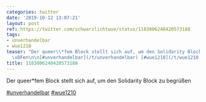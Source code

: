 ```yaml
---
categories: twitter
date: '2019-10-12 13:07:21'
layout: post
ref: https://twitter.com/schwarzlichtwue/status/1183006240420573188
tags:
- unverhandelbar
- wue1210
teaser: "Der queer\\*fem Block stellt sich auf, um den Solidarity Block zu begr\xFC\
  \xDFen\n\n[#unverhandelbar](/t/unverhandelbar) [#wue1210](/t/wue1210)"
title: 1183006240420573188
---
```

Der queer\*fem Block stellt sich auf, um den Solidarity Block zu begrüßen

[#unverhandelbar](/t/unverhandelbar) [#wue1210](/t/wue1210)
